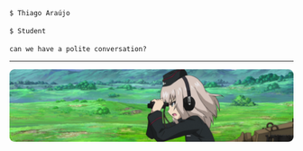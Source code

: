 ```
$ Thiago Araújo

$ Student

can we have a polite conversation?
```
<hr>

<img src="img/gup2.png" style="border-radius: 9px">
